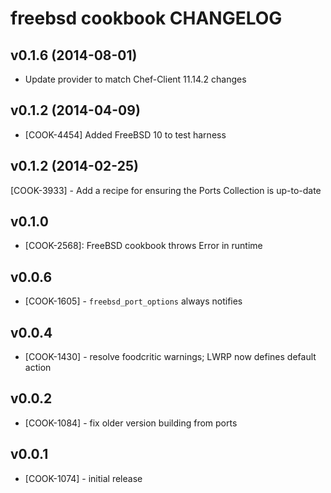 freebsd cookbook CHANGELOG
==========================

v0.1.6 (2014-08-01)
-------------------
- Update provider to match Chef-Client 11.14.2 changes

v0.1.2 (2014-04-09)
-------------------
- [COOK-4454] Added FreeBSD 10 to test harness


v0.1.2 (2014-02-25)
-------------------
[COOK-3933] - Add a recipe for ensuring the Ports Collection is up-to-date


v0.1.0
-----
- [COOK-2568]: FreeBSD cookbook throws Error in runtime

v0.0.6
------
- [COOK-1605] - `freebsd_port_options` always notifies

v0.0.4
------
- [COOK-1430] - resolve foodcritic warnings; LWRP now defines default action

v0.0.2
------
- [COOK-1084] - fix older version building from ports

v0.0.1
------
- [COOK-1074] - initial release

